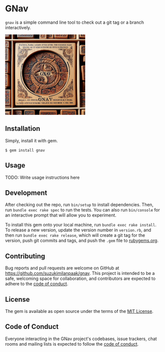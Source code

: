 # GNav

`gnav` is a simple command line tool to check out a git tag or a branch interactively.

<img src='assets/gnav_theme.jpeg' width="260" alt='Gnav theme' />


## Installation

Simply, install it with gem.

```shell
$ gem install gnav
```


## Usage

TODO: Write usage instructions here

## Development

After checking out the repo, run `bin/setup` to install dependencies. Then, run `bundle exec rake spec` to run the tests. You can also run `bin/console` for an interactive prompt that will allow you to experiment.

To install this gem onto your local machine, run `bundle exec rake install`. To release a new version, update the version number in `version.rb`, and then run `bundle exec rake release`, which will create a git tag for the version, push git commits and tags, and push the `.gem` file to [rubygems.org](https://rubygems.org).


## Contributing

Bug reports and pull requests are welcome on GitHub at https://github.com/suzukimilanpaak/gnav. This project is intended to be a safe, welcoming space for collaboration, and contributors are expected to adhere to the [code of conduct](https://github.com/suzukimilanpaak/gnav/blob/master/CODE_OF_CONDUCT.md).


## License

The gem is available as open source under the terms of the [MIT License](https://opensource.org/licenses/MIT).

## Code of Conduct

Everyone interacting in the GNav project's codebases, issue trackers, chat rooms and mailing lists is expected to follow the [code of conduct](https://github.com/suzukimilanpaak/gnav/blob/master/CODE_OF_CONDUCT.md).
